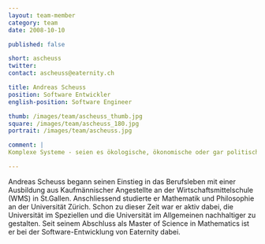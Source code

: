 ```yaml
---
layout: team-member
category: team
date: 2008-10-10

published: false

short: ascheuss
twitter:
contact: ascheuss@eaternity.ch

title: Andreas Scheuss
position: Software Entwickler
english-position: Software Engineer

thumb: /images/team/ascheuss_thumb.jpg
square: /images/team/ascheuss_180.jpg
portrait: /images/team/ascheuss.jpg

comment: |
Komplexe Systeme - seien es ökologische, ökonomische oder gar politische - sind die grössten Herausforderungen unserer Zeit. In jedem Lebensbereich wollen wir mit unvollständigen Daten und unbekannten Variablen möglichst gute Entscheidungen treffen. Eaternity versucht im Bereich Ernährung und Klimawandel genau dies zu tun. Deshalb bin ich begeistert ein Teil dieses Unternehmens zu sein.

---
```


Andreas Scheuss begann seinen Einstieg in das Berufsleben mit einer Ausbildung aus Kaufmännischer Angestellte an der Wirtschaftsmittelschule (WMS) in St.Gallen. Anschliessend studierte er Mathematik und Philosophie an der Universität Zürich. Schon zu dieser Zeit war er aktiv dabei, die Universität im Speziellen und die Universität im Allgemeinen nachhaltiger zu gestalten. Seit seinem Abschluss als Master of Science in Mathematics ist er bei der Software-Entwicklung von Eaternity dabei.

